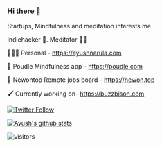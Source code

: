 ### Hi there 👋


Startups, Mindfulness and meditation interests me

Indiehacker 🦄. Meditator 🧘🏻

🧑🏻‍💻 Personal - https://ayushnarula.com

🚀 Poudle Mindfulness app - https://poudle.com

🚀 Newontop Remote jobs board - https://newon.top


🖌️ Currently working on- https://buzzbison.com


[![Twitter Follow][twitter-image]](https://twitter.com/developeron29)

[![Ayush's github stats](https://github-readme-stats.vercel.app/api?username=developeron29)](https://github.com/anuraghazra/github-readme-stats)

![visitors](https://visitor-badge.glitch.me/badge?page_id=developeron29.count_visitors)

[twitter-image]: https://img.shields.io/twitter/follow/developeron29?style=social
